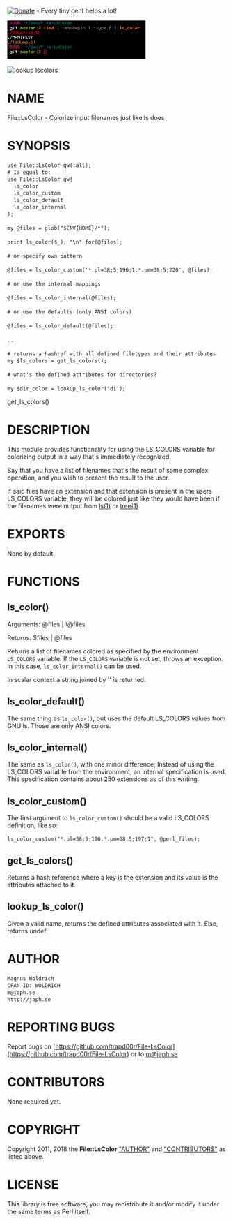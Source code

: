 [![Donate](https://img.shields.io/badge/Donate-PayPal-green.svg)](https://www.paypal.com/cgi-bin/webscr?cmd=_donations&business=65SFZJ25PSKG8&currency_code=SEK&source=url) - Every tiny cent helps a lot!


![find with lscolors](/extra/ls_color_find.png)

![lookup lscolors](/extra/ls_color_lookup)


# NAME

File::LsColor - Colorize input filenames just like ls does

# SYNOPSIS

    use File::LsColor qw(:all);
    # Is equal to:
    use File::LsColor qw(
      ls_color
      ls_color_custom
      ls_color_default
      ls_color_internal
    );

    my @files = glob("$ENV{HOME}/*");

    print ls_color($_), "\n" for(@files);

    # or specify own pattern

    @files = ls_color_custom('*.pl=38;5;196;1:*.pm=38;5;220', @files);

    # or use the internal mappings

    @files = ls_color_internal(@files);

    # or use the defaults (only ANSI colors)

    @files = ls_color_default(@files);

    ...

    # returns a hashref with all defined filetypes and their attributes
    my $ls_colors = get_ls_colors();

    # what's the defined attributes for directories?

    my $dir_color = lookup_ls_color('di');

get\_ls\_colors()

# DESCRIPTION

This module provides functionality for using the LS\_COLORS variable for
colorizing output in a way that's immediately recognized.

Say that you have a list of filenames that's the result of some complex
operation, and you wish to present the result to the user.

If said files have an extension and that extension is present in the users
LS\_COLORS variable, they will be colored just like they would have been if the
filenames were output from [ls(1)](http://man.he.net/man1/ls) or [tree(1)](http://man.he.net/man1/tree).

# EXPORTS

None by default.

# FUNCTIONS

## ls\_color()

Arguments: @files | \\@files

Returns:   $files | @files

Returns a list of filenames colored as specified by the environment `LS_COLORS`
variable. If the `LS_COLORS` variable is not set, throws an exception.
In this case, `ls_color_internal()` can be used.

In scalar context a string joined by '' is returned.

## ls\_color\_default()

The same thing as `ls_color()`, but uses the default LS\_COLORS values from GNU
ls. Those are only ANSI colors.

## ls\_color\_internal()

The same as `ls_color()`, with one minor difference; Instead of using the
LS\_COLORS variable from the environment, an internal specification is used.
This specification contains about 250 extensions as of this writing.

## ls\_color\_custom()

The first argument to `ls_color_custom()` should be a valid LS\_COLORS
definition, like so:

    ls_color_custom("*.pl=38;5;196:*.pm=38;5;197;1", @perl_files);

## get\_ls\_colors()

Returns a hash reference where a key is the extension and its value is the
attributes attached to it.

## lookup\_ls\_color()

Given a valid name, returns the defined attributes associated with it.
Else, returns undef.

# AUTHOR

    Magnus Woldrich
    CPAN ID: WOLDRICH
    m@japh.se
    http://japh.se

# REPORTING BUGS

Report bugs on [https://github.com/trapd00r/File-LsColor](https://github.com/trapd00r/File-LsColor) or to m@japh.se

# CONTRIBUTORS

None required yet.

# COPYRIGHT

Copyright 2011, 2018 the **File::LsColor** ["AUTHOR"](#author) and
["CONTRIBUTORS"](#contributors) as listed above.

# LICENSE

This library is free software; you may redistribute it and/or modify it under
the same terms as Perl itself.
